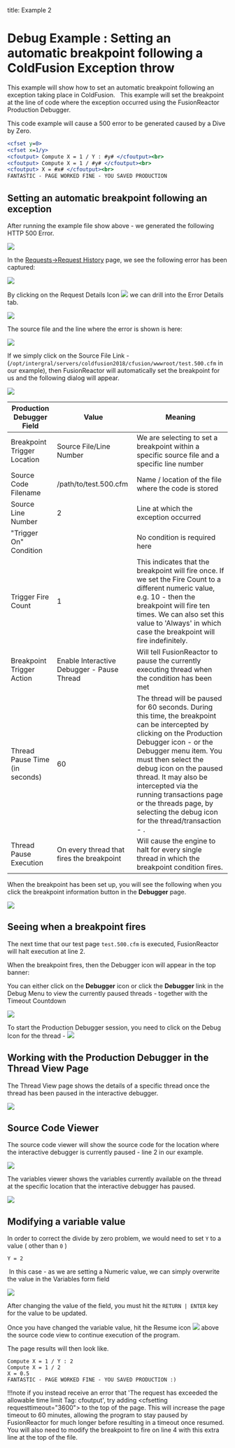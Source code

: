 title: Example 2
# Debug Example : Setting an automatic breakpoint following a ColdFusion Exception throw

This example will show how to set an automatic breakpoint following an
exception taking place in ColdFusion.   This example will set the
breakpoint at the line of code where the exception occurred using the
FusionReactor Production Debugger.

This code example will cause a 500 error to be generated caused by a
Dive by Zero.

```cfm tab="test.500.cfm"
<cfset y=0>
<cfset x=1/y>
<cfoutput> Compute X = 1 / Y : #y# </cfoutput><br>
<cfoutput> Compute X = 1 / #y# </cfoutput><br>
<cfoutput> X = #x# </cfoutput><br>
FANTASTIC - PAGE WORKED FINE - YOU SAVED PRODUCTION
```

## Setting an automatic breakpoint following an exception

After running the example file show above - we generated the following
HTTP 500 Error.

![](/245553374/245553470.png)

In the [Requests->Request History](../Requests/Request-History.md) page, we see
the following error has been captured:

![](/attachments/245553374/245553464.png)

By clicking on the Request Details Icon ![](/attachments/245553374/245553497.png) we can drill into the Error Details tab.

![](/attachments/245553374/245553458.png)

The source file and the line where the error is shown is here:

![](/attachments/245553374/245553452.png)

If we simply click on the Source File Link -
(`/opt/intergral/servers/coldfusion2018/cfusion/wwwroot/test.500.cfm` in
our example), then FusionReactor will automatically set the breakpoint
for us and the following dialog will appear.

![](/attachments/245553374/245553446.png)

|Production Debugger Field|Value|Meaning|
|--- |--- |--- |
|Breakpoint Trigger Location|Source File/Line Number|We are selecting to set a breakpoint within a specific source file and a specific line number|
|Source Code Filename|/path/to/test.500.cfm|Name / location of the file where the code is stored|
|Source Line Number|2|Line at which the exception occurred|
|"Trigger On" Condition||No condition is required here|
|Trigger Fire Count|1|This indicates that the breakpoint will fire once.   If we set the Fire Count to a different numeric value, e.g. 10  - then the breakpoint will fire ten times. We can also set this value to 'Always' in which case the breakpoint will fire indefinitely.|
|Breakpoint Trigger Action|Enable Interactive Debugger - Pause Thread|Will tell FusionReactor to pause the currently executing thread when the condition has been met|
|Thread Pause Time (in seconds)|60|The thread will be paused for 60 seconds. During this time, the breakpoint can be intercepted by clicking on the Production Debugger icon - or the Debugger menu item. You must then select the debug icon on the paused thread. It may also be intercepted via the running transactions page or the threads page, by selecting the debug icon for the thread/transaction - .|
|Thread Pause Execution|On every thread that fires the breakpoint|Will cause the engine to halt for every single thread in which the breakpoint condition fires.|

When the breakpoint has been set up, you will see the following when you
click the breakpoint information button in the **Debugger** page.

![](/attachments/245553374/245553428.png)

##  Seeing when a breakpoint fires

The next time that our test page `test.500.cfm` is executed,
FusionReactor will halt execution at line 2.

When the breakpoint fires, then the Debugger icon will appear in the top
banner: 

You can either click on the **Debugger** icon or click the **Debugger**
link in the Debug Menu to view the currently paused threads - together
with the Timeout Countdown

![](/attachments/245553374/245553422.png)

To start the Production Debugger session, you need to click on the Debug
Icon for the thread - ![](/attachments/245553374/245553416.png)

## Working with the Production Debugger in the Thread View Page

The Thread View page shows the details of a specific thread once the
thread has been paused in the interactive debugger.

![](/attachments/245553374/245553404.png)

## Source Code Viewer

The source code viewer will show the source code for the location where
the interactive debugger is currently paused - line 2 in our example.

![](/attachments/245553374/245553398.png)

The variables viewer shows the variables currently available on the
thread at the specific location that the interactive debugger has
paused.

![](/attachments/245553374/245553392.png)

## Modifying a variable value

In order to correct the divide by zero problem, we would need to set `Y`
to a value ( other than `0` )

    Y = 2

 In this case - as we are setting a Numeric value, we can simply
overwrite the value in the Variables form field

![](/attachments/245553374/245553386.png)

After changing the value of the field, you must hit the `RETURN | ENTER`
key for the value to be updated.

Once you have changed the variable value, hit the Resume icon ![](/attachments/245553374/245553380.png) above
the source code view to continue execution of the program.

The page results will then look like.

```
Compute X = 1 / Y : 2
Compute X = 1 / 2
X = 0.5
FANTASTIC - PAGE WORKED FINE - YOU SAVED PRODUCTION :)
```

!!!note
    if you instead receive an
    error that 'The request has exceeded the allowable time limit Tag:
    cfoutput', try adding &lt;cfsetting requesttimeout="3600"&gt; to
    the top of the page. This will increase the page timeout to 60 minutes,
    allowing the program to stay paused by FusionReactor for much longer
    before resulting in a timeout once resumed. You will also need to modify
    the breakpoint to fire on line 4 with this extra line at the top of the
    file.
